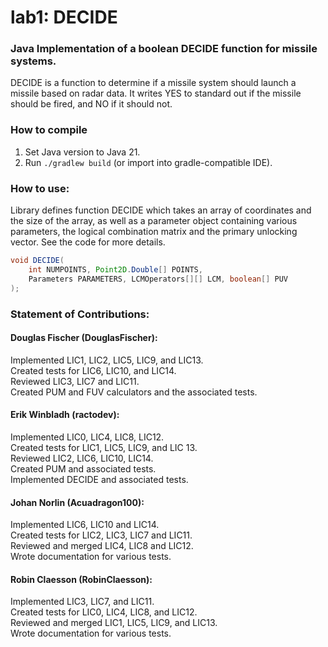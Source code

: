 # lab1: DECIDE

### Java Implementation of a boolean DECIDE function for missile systems.

DECIDE is a function to determine if a missile system should launch a missile based on radar data.
It writes YES to standard out if the missile should be fired, and NO if it should not.

### How to compile
1. Set Java version to Java 21.
2. Run `./gradlew build` (or import into gradle-compatible IDE).

### How to use:
Library defines function DECIDE which takes an array of coordinates and the size of the array, 
as well as a parameter object containing various parameters, the logical combination 
matrix and the primary unlocking vector. See the code for more details.
```java
void DECIDE(
    int NUMPOINTS, Point2D.Double[] POINTS,
    Parameters PARAMETERS, LCMOperators[][] LCM, boolean[] PUV
);
```

### Statement of Contributions:
#### Douglas Fischer (DouglasFischer):
Implemented LIC1, LIC2, LIC5, LIC9, and LIC13.  
Created tests for LIC6, LIC10, and LIC14.  
Reviewed LIC3, LIC7 and LIC11.  
Created PUM and FUV calculators and the associated tests.  

#### Erik Winbladh (ractodev):
Implemented LIC0, LIC4, LIC8, LIC12.  
Created tests for LIC1, LIC5, LIC9, and LIC 13.  
Reviewed LIC2, LIC6, LIC10, LIC14.  
Created PUM and associated tests.  
Implemented DECIDE and associated tests.  

#### Johan Norlin (Acuadragon100):
Implemented LIC6, LIC10 and LIC14.  
Created tests for LIC2, LIC3, LIC7 and LIC11.  
Reviewed and merged LIC4, LIC8 and LIC12.  
Wrote documentation for various tests.  

#### Robin Claesson (RobinClaesson):
Implemented LIC3, LIC7, and LIC11.  
Created tests for LIC0, LIC4, LIC8, and LIC12.  
Reviewed and merged LIC1, LIC5, LIC9, and LIC13.  
Wrote documentation for various tests.  